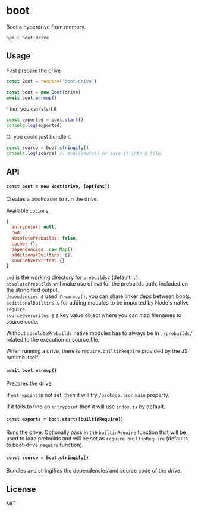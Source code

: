 # boot

Boot a hyperdrive from memory.

```
npm i boot-drive
```

## Usage
First prepare the drive
```js
const Boot = require('boot-drive')

const boot = new Boot(drive)
await boot.warmup()
```

Then you can start it
```js
const exported = boot.start()
console.log(exported)
```

Or you could just bundle it
```js
const source = boot.stringify()
console.log(source) // eval(source) or save it into a file
```

## API

#### `const boot = new Boot(drive, [options])`

Creates a bootloader to run the drive.

Available `options`:
```js
{
  entrypoint: null,
  cwd: '.',
  absolutePrebuilds: false,
  cache: {},
  dependencies: new Map(),
  additionalBuiltins: [],
  sourceOverwrites: {}
}
```

`cwd` is the working directory for `prebuilds/` (default: `.`).\
`absolutePrebuilds` will make use of `cwd` for the prebuilds path, included on the stringified output.\
`dependencies` is used in `warmup()`, you can share linker deps between boots.\
`additionalBuiltins` is for adding modules to be imported by Node's native `require`.\
`sourceOverwrites` is a key value object where you can map filenames to source code.

Without `absolutePrebuilds` native modules has to always be in `./prebuilds/` related to the execution or source file.

When running a drive, there is `require.builtinRequire` provided by the JS runtime itself.

#### `await boot.warmup()`

Prepares the drive.

If `entrypoint` is not set, then it will try `/package.json` `main` property.

If it fails to find an `entrypoint` then it will use `index.js` by default.

#### `const exports = boot.start([builtinRequire])`

Runs the drive. Optionally pass in the `builtinRequire` function that will be used to load prebuilds and will be set as `require.builtinRequire` (defaults to boot-drive `require` function).

#### `const source = boot.stringify()`

Bundles and stringifies the dependencies and source code of the drive.

## License
MIT
